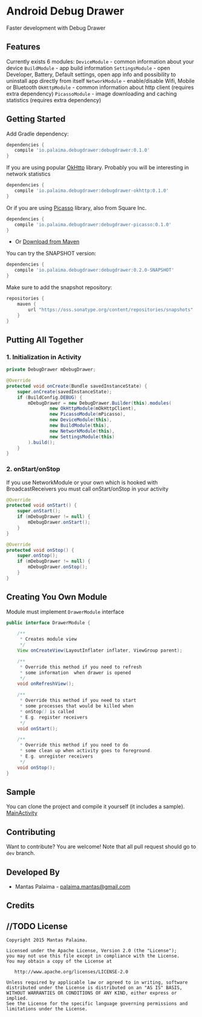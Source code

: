 # Android Debug Drawer

Faster development with Debug Drawer

## Features

Currently exists 6 modules:
`DeviceModule` - common information about your device
`BuildModule` - app build information
`SettingsModule` - open Developer, Battery, Default settings, open app info and possibility to uninstall app directly from itself
`NetworkModule` - enable/disable Wifi, Mobile or Bluetooth
`OkHttpModule` - common information about http client (requires extra dependency)
`PicassoModule` - image downloading and caching statistics (requires extra dependency)

## Getting Started

Add Gradle dependency:

```gradle
dependencies {
   compile 'io.palaima.debugdrawer:debugdrawer:0.1.0'
}
```

If you are using popular [OkHttp](https://github.com/square/okhttp) library. Probably you will be interesting in network statistics
```gradle
dependencies {
   compile 'io.palaima.debugdrawer:debugdrawer-okhttp:0.1.0'
}
```

Or if you are using [Picasso](https://github.com/square/picasso) library, also from Square Inc.
```gradle
dependencies {
   compile 'io.palaima.debugdrawer:debugdrawer-picasso:0.1.0'
}
```


* Or
[Download from Maven](https://oss.sonatype.org/content/repositories/releases/io/palaima/smoothbluetooth/0.1.0/smoothbluetooth-0.1.0.aar)

You can try the SNAPSHOT version:

```gradle
dependencies {
   compile 'io.palaima.debugdrawer:debugdrawer:0.2.0-SNAPSHOT'
}
```
Make sure to add the snapshot repository:

```gradle
repositories {
    maven {
        url "https://oss.sonatype.org/content/repositories/snapshots"
    }
}
```

## Putting All Together

### 1. Initialization in Activity

```java
private DebugDrawer mDebugDrawer;

@Override
protected void onCreate(Bundle savedInstanceState) {
    super.onCreate(savedInstanceState);
    if (BuildConfig.DEBUG) {
        mDebugDrawer = new DebugDrawer.Builder(this).modules(
                new OkHttpModule(mOkHttpClient),
                new PicassoModule(mPicasso),
                new DeviceModule(this),
                new BuildModule(this),
                new NetworkModule(this),
                new SettingsModule(this)
        ).build();
    }
}
```

### 2. onStart/onStop
If you use NetworkModule or your own which is hooked with BroadcastReceivers you must call onStart/onStop in your activity

```java
@Override
protected void onStart() {
    super.onStart();
    if (mDebugDrawer != null) {
        mDebugDrawer.onStart();
    }
}
```

```java
@Override
protected void onStop() {
    super.onStop();
    if (mDebugDrawer != null) {
        mDebugDrawer.onStop();
    }
}
```

## Creating You Own Module
Module must implement `DrawerModule` interface


```java
public interface DrawerModule {

    /**
     * Creates module view
     */
    View onCreateView(LayoutInflater inflater, ViewGroup parent);

    /**
     * Override this method if you need to refresh
     * some information  when drawer is opened
     */
    void onRefreshView();

    /**
     * Override this method if you need to start
     * some processes that would be killed when
     * onStop() is called
     * E.g. register receivers
     */
    void onStart();

    /**
     * Override this method if you need to do
     * some clean up when activity goes to foreground.
     * E.g. unregister receivers
     */
    void onStop();
}
```

## Sample

You can clone the project and compile it yourself (it includes a sample).
[MainActivity](https://github.com/palaima/DebugDrawer/blob/master/app/src/main/java/io/palaima/debugdrawer/app/MainActivity.java)

## Contributing
Want to contribute? You are welcome!
Note that all pull request should go to `dev` branch.

Developed By
------------

* Mantas Palaima - <palaima.mantas@gmail.com>

Credits
------------

//TODO
License
--------

    Copyright 2015 Mantas Palaima.

    Licensed under the Apache License, Version 2.0 (the "License");
    you may not use this file except in compliance with the License.
    You may obtain a copy of the License at

       http://www.apache.org/licenses/LICENSE-2.0

    Unless required by applicable law or agreed to in writing, software
    distributed under the License is distributed on an "AS IS" BASIS,
    WITHOUT WARRANTIES OR CONDITIONS OF ANY KIND, either express or implied.
    See the License for the specific language governing permissions and
    limitations under the License.
